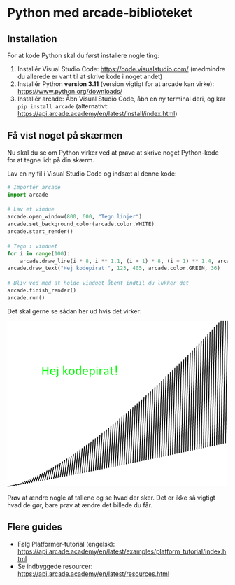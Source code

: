# Python med arcade-biblioteket

## Installation

For at kode Python skal du først installere nogle ting:

1. Installér Visual Studio Code: https://code.visualstudio.com/ (medmindre du allerede er vant til at skrive kode i noget andet)
2. Installér Python **version 3.11** (version vigtigt for at arcade kan virke): https://www.python.org/downloads/
3. Installér arcade: Åbn Visual Studio Code, åbn en ny terminal deri, og kør `pip install arcade` (alternativt: <https://api.arcade.academy/en/latest/install/index.html>)


## Få vist noget på skærmen

Nu skal du se om Python virker ved at prøve at skrive noget Python-kode for at tegne lidt på din skærm.

Lav en ny fil i Visual Studio Code og indsæt al denne kode:

```python
# Importér arcade
import arcade

# Lav et vindue
arcade.open_window(800, 600, "Tegn linjer")
arcade.set_background_color(arcade.color.WHITE)
arcade.start_render()

# Tegn i vinduet
for i in range(100):
    arcade.draw_line(i * 8, i ** 1.1, (i + 1) * 8, (i + 1) ** 1.4, arcade.color.BLACK, 3)
arcade.draw_text("Hej kodepirat!", 123, 405, arcade.color.GREEN, 36)

# Bliv ved med at holde vinduet åbent indtil du lukker det
arcade.finish_render()
arcade.run()
```

Det skal gerne se sådan her ud hvis det virker:

![](tegn_linjer.png)

Prøv at ændre nogle af tallene og se hvad der sker.  Det er ikke så vigtigt hvad de gør, bare prøv at ændre det billede du får.


## Flere guides

- Følg Platformer-tutorial (engelsk): https://api.arcade.academy/en/latest/examples/platform_tutorial/index.html
- Se indbyggede resourcer: https://api.arcade.academy/en/latest/resources.html

